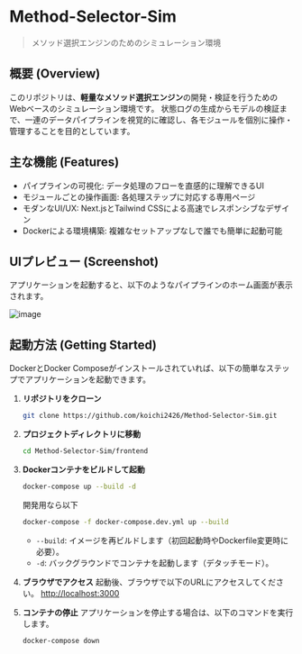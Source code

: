 # Method-Selector-Sim

> メソッド選択エンジンのためのシミュレーション環境

## 概要 (Overview)

このリポジトリは、**軽量なメソッド選択エンジン**の開発・検証を行うためのWebベースのシミュレーション環境です。
状態ログの生成からモデルの検証まで、一連のデータパイプラインを視覚的に確認し、各モジュールを個別に操作・管理することを目的としています。

## 主な機能 (Features)

  * パイプラインの可視化: データ処理のフローを直感的に理解できるUI
  * モジュールごとの操作画面: 各処理ステップに対応する専用ページ
  * モダンなUI/UX: Next.jsとTailwind CSSによる高速でレスポンシブなデザイン
  * Dockerによる環境構築: 複雑なセットアップなしで誰でも簡単に起動可能

## UIプレビュー (Screenshot)

アプリケーションを起動すると、以下のようなパイプラインのホーム画面が表示されます。

![image](https://github.com/user-attachments/assets/789d732c-79d0-4f1c-bf65-5d80cf3db620)


## 起動方法 (Getting Started)

DockerとDocker Composeがインストールされていれば、以下の簡単なステップでアプリケーションを起動できます。

1.  **リポジトリをクローン**

    ```bash
    git clone https://github.com/koichi2426/Method-Selector-Sim.git
    ```

2.  **プロジェクトディレクトリに移動**

    ```bash
    cd Method-Selector-Sim/frontend
    ```

3.  **Dockerコンテナをビルドして起動**

    ```bash
    docker-compose up --build -d
    ```
    開発用なら以下
    ```bash
    docker-compose -f docker-compose.dev.yml up --build
    ```

      * `--build`: イメージを再ビルドします（初回起動時やDockerfile変更時に必要）。
      * `-d`: バックグラウンドでコンテナを起動します（デタッチモード）。

4.  **ブラウザでアクセス**
    起動後、ブラウザで以下のURLにアクセスしてください。
    [http://localhost:3000](https://www.google.com/search?q=http://localhost:3000)

5.  **コンテナの停止**
    アプリケーションを停止する場合は、以下のコマンドを実行します。

    ```bash
    docker-compose down
    ```
